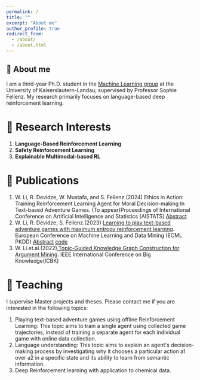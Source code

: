 ```yaml
---
permalink: /
title: ""
excerpt: "About me"
author_profile: true
redirect_from: 
  - /about/
  - /about.html
---
```

🐻 About me
------
I am a third-year Ph.D. student in the [Machine Learning group](https://ml.informatik.uni-kl.de) at the University of Kaiserslautern-Landau, supervised by Professor Sophie Fellenz. My research primarily focuses on language-based deep reinforcement learning.

🐣 Research Interests
======
1. <strong>Language-Based Reinforcement Learning</strong>
2. <strong>Safety Reinforcement Learning</strong>
3. <strong>Explainable Multimodal-based RL</strong>


🐥 Publications
======
1. W. Li, R. Devidze, W. Mustafa, and S. Fellenz.(2024) Ethics in Action: Training Reinforcement Learning Agent for Moral Decision-making In Text-based Adventure Games. (To appear)Proceedings of International Conference on Artificial Intelligence and Statistics (AISTATS) [Abstract](files/abstract2.md) 
2. W. Li, R. Devidze, S. Fellenz.(2023) [Learning to play text-based adventure games with maximum entropy reinforcement learning](https://arxiv.org/abs/2302.10720). European Conference on Machine Learning and Data Mining (ECML PKDD) [Abstract](files/abstract1.md) [code](https://github.com/WeichenLi1223/Text-based-adventure-games-using-SAC)
3. W. Li.et.al.(2022),[Topic-Guided Knowledge Graph Construction for Argument Mining](https://ieeexplore.ieee.org/document/9667720). IEEE International Conference on Big Knowledge(ICBK)



📝 Teaching 
======
I supervise Master projects and theses. Please contact me if you are interested in the following topics:
1. Playing text-based adventure games using offline Reinforcement Learning: This topic aims to train a single agent using collected game trajectories, instead of training a separate agent for each individual game with online data collection.
2. Language understanding: This topic aims to explain an agent's decision-making process by investigating why it chooses a particular action a1 over a2 in a specific state and its ability to learn from semantic information.
3. Deep Reinforcement learning with application to chemical data. 
